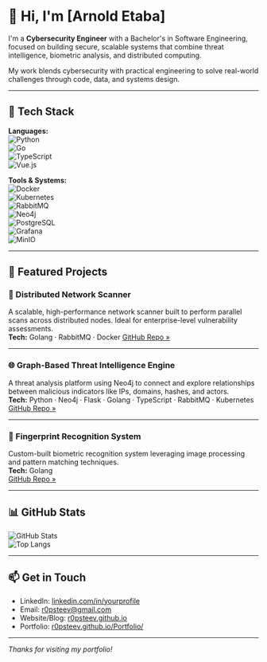 # 👋 Hi, I'm [Arnold Etaba]

I'm a **Cybersecurity Engineer** with a Bachelor's in Software Engineering, focused on building secure, scalable systems that combine threat intelligence, biometric analysis, and distributed computing.

My work blends cybersecurity with practical engineering to solve real-world challenges through code, data, and systems design.

---

## 🔧 Tech Stack

**Languages:**  
![Python](https://img.shields.io/badge/Python-3776AB?style=flat&logo=python&logoColor=white)  
![Go](https://img.shields.io/badge/Go-00ADD8?style=flat&logo=go&logoColor=white)  
![TypeScript](https://img.shields.io/badge/TypeScript-3178C6?style=flat&logo=typescript&logoColor=white)  
![Vue.js](https://img.shields.io/badge/Vue.js-4FC08D?style=flat&logo=vue.js&logoColor=white)

**Tools & Systems:**  
![Docker](https://img.shields.io/badge/Docker-2496ED?style=flat&logo=docker&logoColor=white)  
![Kubernetes](https://img.shields.io/badge/Kubernetes-326CE5?style=flat&logo=kubernetes&logoColor=white)  
![RabbitMQ](https://img.shields.io/badge/RabbitMQ-FF6600?style=flat&logo=rabbitmq&logoColor=white)  
![Neo4j](https://img.shields.io/badge/Neo4j-008CC1?style=flat&logo=neo4j&logoColor=white)  
![PostgreSQL](https://img.shields.io/badge/PostgreSQL-4169E1?style=flat&logo=postgresql&logoColor=white)  
![Grafana](https://img.shields.io/badge/Grafana-F46800?style=flat&logo=grafana&logoColor=white)  
![MinIO](https://img.shields.io/badge/MinIO-C82D5E?style=flat&logo=minio&logoColor=white)

---

## 🚀 Featured Projects

### 🔎 Distributed Network Scanner  
A scalable, high-performance network scanner built to perform parallel scans across distributed nodes. Ideal for enterprise-level vulnerability assessments.  
**Tech:** Golang · RabbitMQ · Docker
[GitHub Repo »](https://github.com/r0psteev/cthulu-net) <!-- Replace # with actual link -->

---

### 🌐 Graph-Based Threat Intelligence Engine  
A threat analysis platform using Neo4j to connect and explore relationships between malicious indicators like IPs, domains, hashes, and actors.  
**Tech:** Python · Neo4j · Flask · Golang · TypeScript · RabbitMQ  · Kubernetes  
[GitHub Repo »](#)

---

### 🧬 Fingerprint Recognition System  
Custom-built biometric recognition system leveraging image processing and pattern matching techniques.  
**Tech:** Golang  
[GitHub Repo »](https://github.com/r0psteev/avanpostCase2)

---

## 📊 GitHub Stats

![GitHub Stats](https://github-readme-stats.vercel.app/api?username=r0psteev&show_icons=true&theme=github_dark)  
![Top Langs](https://github-readme-stats.vercel.app/api/top-langs/?username=r0psteev&layout=compact&theme=github_dark)

---

## 📫 Get in Touch

- LinkedIn: [linkedin.com/in/yourprofile](https://linkedin.com/in/yourprofile)
- Email: [r0psteev@gmail.com](mailto:r0psteev@gmail.com)
- Website/Blog: [r0psteev.github.io](https://r0psteev.github.io)
- Portfolio: [r0psteev.github.io/Portfolio/](https://r0psteev.github.io/Portfolio/)

---

_Thanks for visiting my portfolio!_
